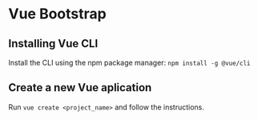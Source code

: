 # Vue Bootstrap

## Installing Vue CLI
Install the CLI using the npm package manager: ```npm install -g @vue/cli```

## Create a new Vue aplication
Run  ```vue create <project_name>``` and follow the instructions.
